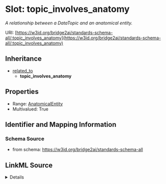 # Slot: topic_involves_anatomy
_A relationship between a DataTopic and an anatomical entity._


URI: [https://w3id.org/bridge2ai/standards-schema-all/:topic_involves_anatomy](https://w3id.org/bridge2ai/standards-schema-all/:topic_involves_anatomy)




## Inheritance

* [related_to](related_to.md)
    * **topic_involves_anatomy**







## Properties

* Range: [AnatomicalEntity](AnatomicalEntity.md)
* Multivalued: True








## Identifier and Mapping Information







### Schema Source


* from schema: https://w3id.org/bridge2ai/standards-schema-all




## LinkML Source

<details>
```yaml
name: topic_involves_anatomy
description: A relationship between a DataTopic and an anatomical entity.
from_schema: https://w3id.org/bridge2ai/standards-schema-all
exact_mappings:
- RO:0004026
rank: 1000
is_a: related_to
domain: DataTopic
multivalued: true
inherited: true
alias: topic_involves_anatomy
range: AnatomicalEntity

```
</details>